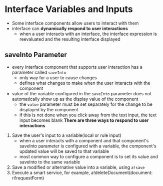 # Interface Variables and Inputs
- Some interface components allow users to interact with them
- interface can **dynamically respond to user interactions**
    - when a user interacts with an interface, the interface expression is reevaluated and the resulting interface displayed

## saveInto Parameter
- every interface component that supports user interaction has a parameter called `saveInto`
    - only way for a user to cause changes
    - defines what changes to make when the user interacts with the component
- value of the variable configured in the `saveInto` parameter does not automatically show up as the display value of the component
    - the `value` parameter must be set separately for the change to be displayed by the component
    - if this is not done when you click away from the text input, the text input becomes blank
**There are three ways to respond to user interactions**
1. Save the user's input to a variable(local or rule input)
    - when a user interacts with a component and that component's saveInto parameter is configured with a variable, the component's updated value will be saved to that variable
    - most common way to configure a component is to set its value and saveInto to the same variable
2. Save a modified or alternative value into a variable, using `a!save`
3. Execute a smart service, for example, a!deleteDocument(document: ri!requestForm)